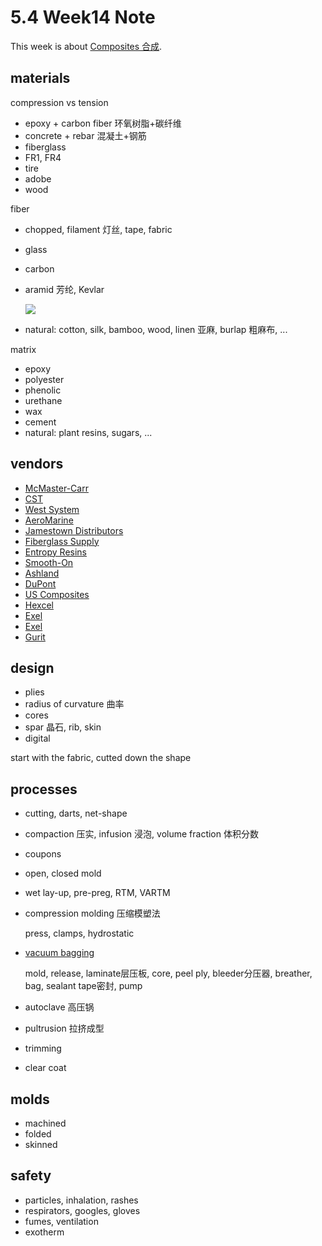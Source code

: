 # 5.4 Week14 Note

This week is about [Composites 合成](http://academy.cba.mit.edu/classes/composites/index.html).


## materials
compression vs tension

* epoxy + carbon fiber 环氧树脂+碳纤维
* concrete + rebar 混凝土+钢筋
* fiberglass
* FR1, FR4
* tire
* adobe
* wood

fiber

* chopped, filament 灯丝, tape, fabric
* glass
* carbon
* aramid 芳纶, Kevlar

	![](http://img.nauticexpo.com/images_ne/photo-mg/39168-345411.jpg)

* natural: cotton, silk, bamboo, wood, linen 亚麻, burlap 粗麻布, ...

matrix

* epoxy
* polyester
* phenolic
* urethane
* wax
* cement
* natural: plant resins, sugars, ...

## vendors

- [McMaster-Carr](http://www.mcmaster.com/#garolite)
- [CST](http://www.cstsales.com/)
- [West System](http://www.westsystem.com/)
- [AeroMarine](http://www.aeromarineproducts.com/)
- [Jamestown Distributors](http://www.jamestowndistributors.com/)
- [Fiberglass Supply](http://www.fiberglasssupply.com/)
- [Entropy Resins](https://entropyresins.com/)
- [Smooth-On](http://www.smooth-on.com/)
- [Ashland](http://www.ashland.com/solutions/products-services/composite-products-and-services)
- [DuPont](http://www.duponttateandlyle.com/products_susterra)
- [US Composites](http://www.uscomposites.com/)
- [Hexcel](http://www.hexcel.com/)
- [Exel](http://www.exelcomposites.com/)
- [Exel](http://www.exelcomposites.com/)
- [Gurit](http://www.gurit.com/)

## design

* plies
* radius of curvature 曲率
* cores
* spar 晶石, rib, skin
* digital   

start with the fabric, cutted down the shape 

## processes
* cutting, darts, net-shape
* compaction 压实, infusion 浸泡, volume fraction 体积分数
* coupons
* open, closed mold
* wet lay-up, pre-preg, RTM, VARTM
* compression molding 压缩模塑法

 	press, clamps, hydrostatic

* [vacuum bagging](http://www.westsystem.com/ss/assets/HowTo-Publications/Vacuum-Bagging-Techniques.pdf)

 	mold, release, laminate层压板, core, peel ply, bleeder分压器, breather, bag, sealant tape密封, pump

* autoclave 高压锅
* pultrusion 拉挤成型
* trimming
* clear coat


## molds
- machined
- folded
- skinned
     

## safety
- particles, inhalation, rashes
- respirators, googles, gloves
- fumes, ventilation
- exotherm
      




